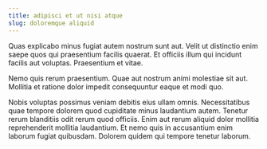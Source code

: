 ```yaml
---
title: adipisci et ut nisi atque
slug: doloremque aliquid
---
```


Quas explicabo minus fugiat autem nostrum sunt aut. Velit ut distinctio enim saepe quos qui praesentium facilis quaerat. Et officiis illum qui incidunt facilis aut voluptas. Praesentium et vitae.

Nemo quis rerum praesentium. Quae aut nostrum animi molestiae sit aut. Mollitia et ratione dolor impedit consequuntur eaque et modi quo.

Nobis voluptas possimus veniam debitis eius ullam omnis. Necessitatibus quae tempore dolorem quod cupiditate minus laudantium autem. Tenetur rerum blanditiis odit rerum quod officiis. Enim aut rerum aliquid dolor mollitia reprehenderit mollitia laudantium. Et nemo quis in accusantium enim laborum fugiat quibusdam. Dolorem quidem qui tempore tenetur laborum.
